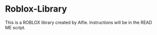 # Roblox-Library
This is a ROBLOX library created by Alfie. Instructions will be in the READ ME script.

